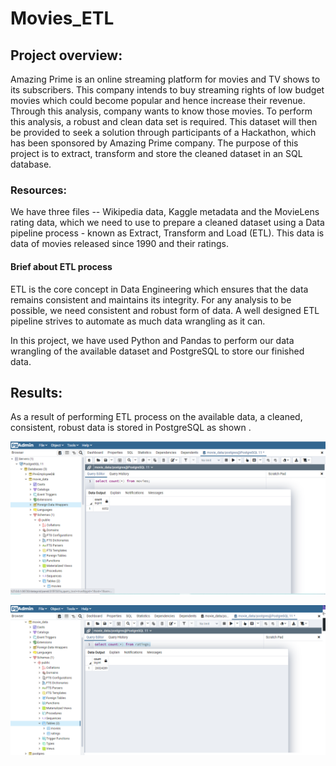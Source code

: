 # Movies_ETL
## **Project overview:**
Amazing Prime is an online streaming platform for movies and TV shows to its subscribers. This company intends to buy streaming rights of low budget movies which could become popular and hence increase their revenue. Through this analysis, company wants to know those movies. To perform this analysis, a robust and clean data set is required. This dataset will then be provided to seek a solution through participants of a Hackathon, which has been sponsored by Amazing Prime company. 
The purpose of this project is to extract, transform and store the cleaned dataset in an SQL database.
### **Resources:**
We have three files -- Wikipedia data, Kaggle metadata and the MovieLens rating data, which we need to use to prepare a cleaned dataset using a Data pipeline process - known as Extract, Transform and Load (ETL). This data is data of movies released since 1990 and their ratings.

#### **Brief about ETL process**
ETL is the core concept in Data Engineering which ensures that the data remains consistent and maintains its integrity. For any analysis to be possible, we need consistent and robust form of data. A well designed ETL pipeline strives to automate as much data wrangling as it can.

In this project, we have used Python and Pandas to perform our data wrangling of the available dataset and PostgreSQL to store our finished data.

## **Results:**
As a result of performing ETL process on the available data, a cleaned, consistent, robust data is stored in PostgreSQL as shown .

![](https://github.com/kirtibhandari/Movies_ETL/blob/main/Resources/movies_query.png)

![](https://github.com/kirtibhandari/Movies_ETL/blob/main/Resources/ratings_query.png)


